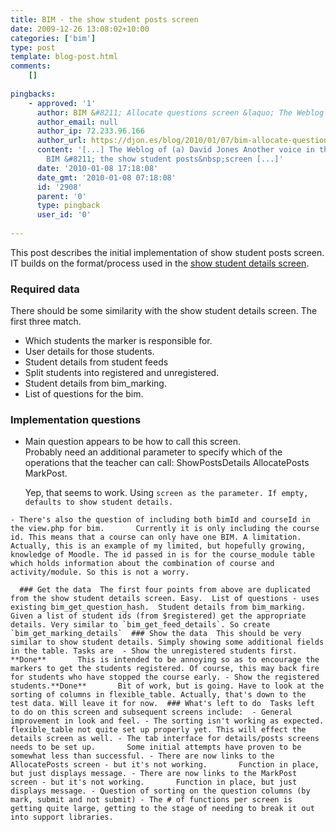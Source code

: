 ```yaml
---
title: BIM - the show student posts screen
date: 2009-12-26 13:08:02+10:00
categories: ['bim']
type: post
template: blog-post.html
comments:
    []
    
pingbacks:
    - approved: '1'
      author: BIM &#8211; Allocate questions screen &laquo; The Weblog of (a) David Jones
      author_email: null
      author_ip: 72.233.96.166
      author_url: https://djon.es/blog/2010/01/07/bim-allocate-questions-screen/
      content: '[...] The Weblog of (a) David Jones Another voice in the blogosphere    &laquo;
        BIM &#8211; the show student posts&nbsp;screen [...]'
      date: '2010-01-08 17:18:08'
      date_gmt: '2010-01-08 07:18:08'
      id: '2908'
      parent: '0'
      type: pingback
      user_id: '0'
    
---
```

This post describes the initial implementation of show student posts screen. IT builds on the format/process used in the [show student details screen](/blog2/2009/12/24/bim-staff-show-details-screen/).

### Required data

There should be some similarity with the show student details screen. The first three match.

- Which students the marker is responsible for.
- User details for those students.
- Student details from student feeds
- Split students into registered and unregistered.
- Student details from bim\_marking.
- List of questions for the bim.

### Implementation questions

- Main question appears to be how to call this screen.  
    Probably need an additional parameter to specify which of the operations that the teacher can call: ShowPostsDetails AllocatePosts MarkPost.
    
    Yep, that seems to work. Using `screen as the parameter. If empty, defaults to show student details.`
    
`- There's also the question of including both bimId and courseId in the view.php for bim.       Currently it is only including the course id. This means that a course can only have one BIM. A limitation.       Actually, this is an example of my limited, but hopefully growing, knowledge of Moodle. The id passed in is for the course_module table which holds information about the combination of course and activity/module. So this is not a worry.`

``   ### Get the data  The first four points from above are duplicated from the show student details screen. Easy.  List of questions - uses existing bim_get_question_hash.  Student details from bim_marking. Given a list of student ids (from $registered) get the appropriate details. Very similar to `bim_get_feed_details`. So create `bim_get_marking_details`  ### Show the data  This should be very similar to show student details. Simply showing some additional fields in the table. Tasks are  - Show the unregistered students first. **Done**       This is intended to be annoying so as to encourage the markers to get the students registered. Of course, this may back fire for students who have stopped the course early. - Show the registered students.**Done**       Bit of work, but is going. Have to look at the sorting of columns in flexible_table. Actually, that's down to the test data. Will leave it for now.  ### What's left to do  Tasks left to do on this screen and subsequent screens include:  - General improvement in look and feel. - The sorting isn't working as expected. flexible_table not quite set up properly yet. This will effect the details screen as well. - The tab interface for details/posts screens needs to be set up.       Some initial attempts have proven to be somewhat less than successful. - There are now links to the AllocatePosts screen - but it's not working.       Function in place, but just displays message. - There are now links to the MarkPost screen - but it's not working.       Function in place, but just displays message. - Question of sorting on the question columns (by mark, submit and not submit) - The # of functions per screen is getting quite large, getting to the stage of needing to break it out into support libraries.   ``